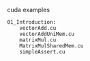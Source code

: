 cuda examples
```  
01_Introduction:
    vectorAdd.cu
    vectorAddUniMem.cu
    matrixMul.cu
    MatrixMulSharedMem.cu
    simpleAssert.cu
    
```